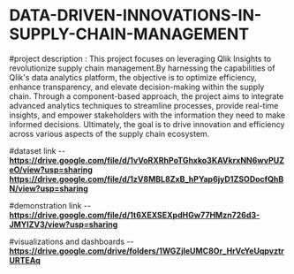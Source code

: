 # DATA-DRIVEN-INNOVATIONS-IN-SUPPLY-CHAIN-MANAGEMENT

#project description :
This project focuses on leveraging Qlik Insights to revolutionize supply chain management.By harnessing the capabilities of Qlik's data analytics platform, the objective is to optimize efficiency, enhance transparency, and elevate decision-making within the supply chain. Through a component-based approach, the project aims to integrate advanced analytics techniques to streamline processes, provide real-time insights, and empower stakeholders with the information they need to make informed decisions. Ultimately, the goal is to drive innovation and efficiency across various aspects of the supply chain ecosystem.

#dataset link -- **https://drive.google.com/file/d/1vVoRXRhPoTGhxko3KAVkrxNN6wvPUZeO/view?usp=sharing** **https://drive.google.com/file/d/1zV8MBL8ZxB_hPYap6jyD1ZSODocfQhBN/view?usp=sharing**

#demonstration link --**https://drive.google.com/file/d/1t6XEXSEXpdHGw77HMzn726d3-JMYIZV3/view?usp=sharing**

#visualizations and dashboards -- **https://drive.google.com/drive/folders/1WGZjleUMC8Or_HrVcYeUqpvztrURTEAq**
